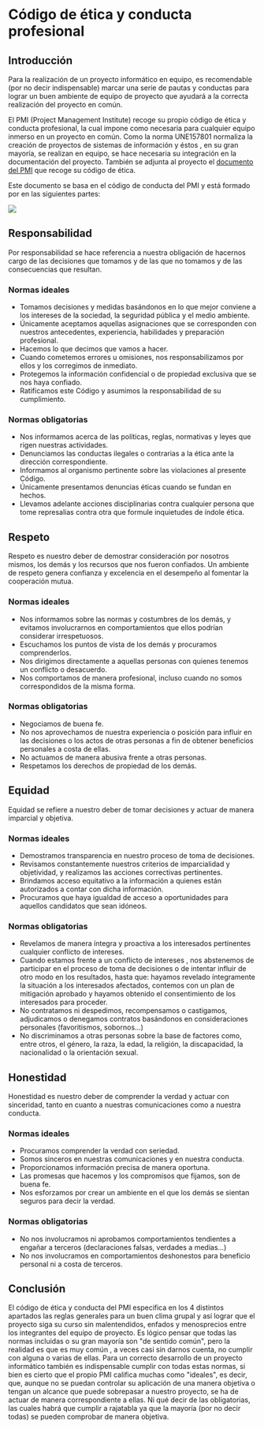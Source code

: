 # Código de ética y conducta profesional 
## Introducción
Para la realización de un proyecto informático en equipo, es recomendable (por no decir indispensable) marcar una serie de pautas y conductas para lograr un buen ambiente de equipo de proyecto que ayudará a la correcta realización del proyecto en común.

El PMI (Project Management Institute) recoge su propio código de ética y conducta profesional, la cual impone como necesaria para cualquier equipo inmerso en un proyecto en común. Como la norma UNE157801 normaliza la creación de proyectos de sistemas de información y éstos , en su gran mayoría, se realizan en equipo, se hace necesaria su integración en la documentación del proyecto. También se adjunta al proyecto el [documento del PMI](https://github.com/cs-ehu/Ejemplo/blob/master/UNE157801/3%20Anexos/3.12%20C%C3%B3digo%20de%20%C3%A9tica%20y%20conducta%20profesional/pmi%20code%20of%20ethics.pdf) que recoge su código de ética.

Este documento se basa en el código de conducta del PMI y está formado por en las siguientes partes:

![](https://i.imgur.com/GWJUumb.png)

## Responsabilidad
Por responsabilidad se hace referencia a nuestra obligación de hacernos cargo de las decisiones que tomamos y de las que no tomamos y de las consecuencias que resultan.
### Normas ideales
* Tomamos decisiones y medidas basándonos en lo que mejor conviene a los intereses de la sociedad, la seguridad pública y el medio ambiente.
* Únicamente aceptamos aquellas asignaciones que se corresponden con nuestros antecedentes, experiencia, habilidades y preparación profesional.
* Hacemos lo que decimos que vamos a hacer.
* Cuando cometemos errores u omisiones, nos responsabilizamos por ellos y los corregimos de inmediato.
* Protegemos la información confidencial o de propiedad exclusiva que se nos haya confiado.
* Ratificamos este Código y asumimos la responsabilidad de su cumplimiento.
### Normas obligatorias
* Nos informamos acerca de las políticas, reglas, normativas y leyes que rigen nuestras actividades.
* Denunciamos las conductas ilegales o contrarias a la ética ante la dirección correspondiente.
* Informamos al organismo pertinente sobre las violaciones al presente Código.
* Únicamente presentamos denuncias éticas cuando se fundan en hechos.
* Llevamos adelante acciones disciplinarias contra cualquier persona que tome represalias contra otra que formule inquietudes de índole ética.
## Respeto
Respeto es nuestro deber de demostrar consideración por nosotros mismos, los demás y los recursos que nos fueron confiados. Un ambiente de respeto genera confianza y excelencia en el desempeño al fomentar la cooperación mutua.
### Normas ideales
* Nos informamos sobre las normas y costumbres de los demás, y evitamos involucrarnos en comportamientos que ellos podrían considerar irrespetuosos.
* Escuchamos los puntos de vista de los demás y procuramos comprenderlos.
* Nos dirigimos directamente a aquellas personas con quienes tenemos un conflicto o desacuerdo.
* Nos comportamos de manera profesional, incluso cuando no somos correspondidos de la misma forma.
### Normas obligatorias
* Negociamos de buena fe.
* No nos aprovechamos de nuestra experiencia o posición para influir en las decisiones o los actos de otras personas a fin de obtener beneficios personales a costa de ellas.
* No actuamos de manera abusiva frente a otras personas.
* Respetamos los derechos de propiedad de los demás.
## Equidad
Equidad se refiere a nuestro deber de tomar decisiones y actuar de manera imparcial y objetiva. 
### Normas ideales 
* Demostramos transparencia en nuestro proceso de toma de decisiones.
* Revisamos constantemente nuestros criterios de imparcialidad y objetividad, y realizamos las acciones correctivas pertinentes.
* Brindamos acceso equitativo a la información a quienes están autorizados a contar con dicha información.
*  Procuramos que haya igualdad de acceso a oportunidades para aquellos candidatos que sean idóneos.
### Normas obligatorias
* Revelamos de manera íntegra y proactiva a los interesados pertinentes cualquier conflicto de intereses.
*  Cuando estamos frente a un conflicto de intereses , nos abstenemos de participar en el proceso de toma de decisiones o de intentar influir de otro modo en los resultados, hasta que: hayamos revelado íntegramente la situación a los interesados afectados, contemos con un plan de mitigación aprobado y hayamos obtenido el consentimiento de los interesados para proceder.
*  No contratamos ni despedimos, recompensamos o castigamos, adjudicamos o denegamos contratos basándonos en consideraciones personales (favoritismos, sobornos...)
*  No discriminamos a otras personas sobre la base de factores como, entre otros, el género, la raza, la edad, la religión, la discapacidad, la nacionalidad o la orientación sexual.
## Honestidad
Honestidad es nuestro deber de comprender la verdad y actuar con sinceridad, tanto en cuanto a nuestras comunicaciones como a nuestra conducta.
### Normas ideales
* Procuramos comprender la verdad con seriedad.
* Somos sinceros en nuestras comunicaciones y en nuestra conducta.
* Proporcionamos información precisa de manera oportuna.
* Las promesas que hacemos y los compromisos que fijamos, son de buena fe.
* Nos esforzamos por crear un ambiente en el que los demás se sientan seguros para decir la verdad.
### Normas obligatorias
* No nos involucramos ni aprobamos comportamientos tendientes a engañar a terceros (declaraciones falsas, verdades a medias...)
* No nos involucramos en comportamientos deshonestos para beneficio personal ni a costa de terceros.
## Conclusión
El código de ética y conducta del PMI especifica en los 4 distintos apartados las reglas generales para un buen clima grupal y así lograr que el proyecto siga su curso sin malentendidos, enfados y menosprecios entre los integrantes del equipo de proyecto. Es lógico pensar que todas las normas incluidas o su gran mayoría son "de sentido común", pero la realidad es que es muy común , a veces casi sin darnos cuenta, no cumplir con alguna o varias de ellas. Para un correcto desarrollo de un proyecto informático también es indispensable cumplir con todas estas normas, si bien es cierto que el propio PMI califica muchas como "ideales", es decir, que, aunque no se puedan controlar su aplicación de una manera objetiva o tengan un alcance que puede sobrepasar a nuestro proyecto, se ha de actuar de manera correspondiente a ellas. Ni qué decir de las obligatorias, las cuales habrá que cumplir a rajatabla ya que la mayoría (por no decir todas) se pueden comprobar de manera objetiva.

